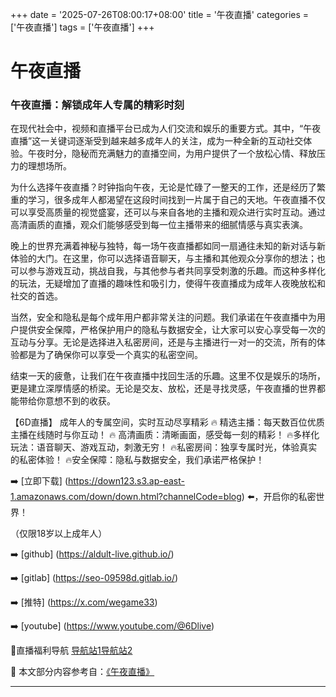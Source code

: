 +++
date = '2025-07-26T08:00:17+08:00'
title = '午夜直播'
categories = ['午夜直播']
tags = ['午夜直播']
+++

# 午夜直播

### 午夜直播：解锁成年人专属的精彩时刻

在现代社会中，视频和直播平台已成为人们交流和娱乐的重要方式。其中，“午夜直播”这一关键词逐渐受到越来越多成年人的关注，成为一种全新的互动社交体验。午夜时分，隐秘而充满魅力的直播空间，为用户提供了一个放松心情、释放压力的理想场所。

为什么选择午夜直播？时钟指向午夜，无论是忙碌了一整天的工作，还是经历了繁重的学习，很多成年人都渴望在这段时间找到一片属于自己的天地。午夜直播不仅可以享受高质量的视觉盛宴，还可以与来自各地的主播和观众进行实时互动。通过高清画质的直播，观众们能够感受到每一位主播带来的细腻情感与真实表演。

晚上的世界充满着神秘与独特，每一场午夜直播都如同一扇通往未知的新对话与新体验的大门。在这里，你可以选择语音聊天，与主播和其他观众分享你的想法；也可以参与游戏互动，挑战自我，与其他参与者共同享受刺激的乐趣。而这种多样化的玩法，无疑增加了直播的趣味性和吸引力，使得午夜直播成为成年人夜晚放松和社交的首选。

当然，安全和隐私是每个成年用户都非常关注的问题。我们承诺在午夜直播中为用户提供安全保障，严格保护用户的隐私与数据安全，让大家可以安心享受每一次的互动与分享。无论是选择进入私密房间，还是与主播进行一对一的交流，所有的体验都是为了确保你可以享受一个真实的私密空间。

结束一天的疲惫，让我们在午夜直播中找回生活的乐趣。这里不仅是娱乐的场所，更是建立深厚情感的桥梁。无论是交友、放松，还是寻找灵感，午夜直播的世界都能带给你意想不到的收获。

【6D直播】
成年人的专属空间，实时互动尽享精彩
🔥 精选主播：每天数百位优质主播在线随时与你互动！
🔥 高清画质：清晰画面，感受每一刻的精彩！
🔥多样化玩法：语音聊天、游戏互动，刺激无穷！
🔥私密房间：独享专属时光，体验真实的私密体验！
🔥安全保障：隐私与数据安全，我们承诺严格保护！

➡️ [立即下载] (https://down123.s3.ap-east-1.amazonaws.com/down/down.html?channelCode=blog) ⬅️，开启你的私密世界！

（仅限18岁以上成年人）

➡️ [github] (https://aldult-live.github.io/)

➡️ [gitlab] (https://seo-09598d.gitlab.io/)

➡️ [推特] (https://x.com/wegame33)

➡️ [youtube] (https://www.youtube.com/@6Dlive)

🔞直播福利导航   [导航站1](https://webstack-86085a.gitlab.io/)[导航站2](https://onlygit123-2.github.io/)


📘 本文部分内容参考自：[《午夜直播》](https://github.com/md25721/md)

---
